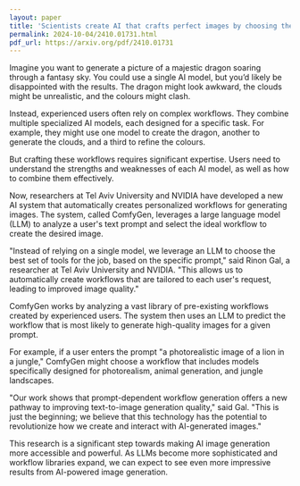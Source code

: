 ```yaml
---
layout: paper
title: 'Scientists create AI that crafts perfect images by choosing the best tools for the job'
permalink: 2024-10-04/2410.01731.html
pdf_url: https://arxiv.org/pdf/2410.01731
---
```


Imagine you want to generate a picture of a majestic dragon soaring through a fantasy sky. You could use a single AI model, but you’d likely be disappointed with the results. The dragon might look awkward, the clouds might be unrealistic, and the colours might clash.

Instead, experienced users often rely on complex workflows. They combine multiple specialized AI models, each designed for a specific task. For example, they might use one model to create the dragon, another to generate the clouds, and a third to refine the colours.

But crafting these workflows requires significant expertise. Users need to understand the strengths and weaknesses of each AI model, as well as how to combine them effectively.

Now, researchers at Tel Aviv University and NVIDIA have developed a new AI system that automatically creates personalized workflows for generating images. The system, called ComfyGen, leverages a large language model (LLM) to analyze a user's text prompt and select the ideal workflow to create the desired image. 

"Instead of relying on a single model, we leverage an LLM to choose the best set of tools for the job, based on the specific prompt," said Rinon Gal, a researcher at Tel Aviv University and NVIDIA. "This allows us to automatically create workflows that are tailored to each user's request, leading to improved image quality."

ComfyGen works by analyzing a vast library of pre-existing workflows created by experienced users. The system then uses an LLM to predict the workflow that is most likely to generate high-quality images for a given prompt. 

For example, if a user enters the prompt "a photorealistic image of a lion in a jungle," ComfyGen might choose a workflow that includes models specifically designed for photorealism, animal generation, and jungle landscapes.

"Our work shows that prompt-dependent workflow generation offers a new pathway to improving text-to-image generation quality," said Gal. "This is just the beginning; we believe that this technology has the potential to revolutionize how we create and interact with AI-generated images."

This research is a significant step towards making AI image generation more accessible and powerful. As LLMs become more sophisticated and workflow libraries expand, we can expect to see even more impressive results from AI-powered image generation.